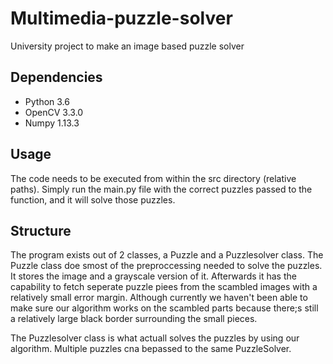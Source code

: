 # Multimedia-puzzle-solver
University project to make an image based puzzle solver

## Dependencies
* Python 3.6
* OpenCV 3.3.0
* Numpy 1.13.3

## Usage
The code needs to be executed from within the src directory (relative paths).
Simply run the main.py file with the correct puzzles passed to the function, and it will solve those puzzles.

## Structure
The program exists out of 2 classes, a Puzzle and a Puzzlesolver class.
The Puzzle class doe smost of the preproccessing needed to solve the puzzles. It stores the image and a grayscale version of it.
Afterwards it has the capability to fetch seperate puzzle piees from the scambled images with a relatively small error margin.
Although currently we haven't been able to make sure our algorithm works on the scambled parts because there;s still a relatively 
large black border surrounding the small pieces.

The Puzzlesolver class is what actuall solves the puzzles by using our algorithm. Multiple puzzles cna bepassed to the same PuzzleSolver.